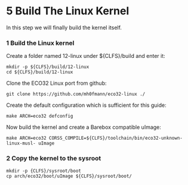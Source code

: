 # 5 Build The Linux Kernel

In this step we will finally build the kernel itself.

### 1 Build the Linux kernel
Create a folder named 12-linux under ${CLFS}/build and enter it:
```
mkdir -p ${CLFS}/build/12-linux
cd ${CLFS}/build/12-linux
```

Clone the ECO32 Linux port from github:
```
git clone https://github.com/mh0fmann/eco32-linux ./
```

Create the default configuration which is sufficient for this guide:
```
make ARCH=eco32 defconfig
```

Now build the kernel and create a Barebox compatible uImage:
```
make ARCH=eco32 CORSS_COMPILE=${CLFS}/toolchain/bin/eco32-unknown-linux-musl- uImage
```

### 2 Copy the kernel to the sysroot
```
mkdir -p {CLFS}/sysroot/boot
cp arch/eco32/boot/uImage ${CLFS}/sysroot/boot/
```
